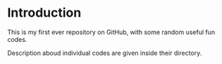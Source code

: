 # Introduction
This is my first ever repository on GitHub, with some random useful fun codes.

Description aboud individual codes are given inside their directory.
